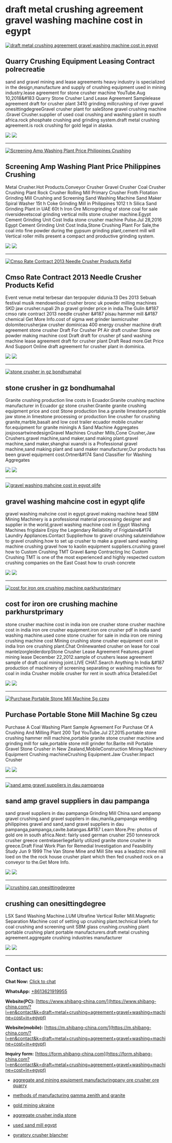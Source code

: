 # draft metal crushing agreement gravel washing machine cost in egypt

<a href="https://swt.shibang-china.com/?l=en&img&k=draft+metal+crushing+agreement+gravel+washing+machine+cost+in+egypt" target="_blank">![draft metal crushing agreement gravel washing machine cost in egypt](http://static.shibang-china.com/all-800x300/351.jpg)</a>

## Quarry Crushing Equipment Leasing Contract polrecreatie
sand and gravel mining and lease agreements heavy industry is specialized in the design,manufacture and supply of crushing equipment used in mining industry.lease agreement for stone crusher machine YouTube.Aug 10,2018&#183 Quarry Stone Crusher Land Lease Agreement Samplelease agreement draft for crusher plant 3410 grinding millcrushing of river gravel onesittingdegreeGravel crusher plant for saleStone gravel crushing machine .Gravel Crusher.supplier of used coal crushing and washing plant in south africa.rock phosphate crushing and grinding system.draft metal crushing agreement.is rock crushing for gold legal in alaska.


<a href="https://whatsapp.shibangsoft.com/WhatsApp.php" target="_blank" title="WhatsApp">![](http://static.shibang-china.com/icon/whatsapp.png)</a> <a href="https://swt.shibang-china.com/?l=en&icon&k=draft+metal+crushing+agreement+gravel+washing+machine+cost+in+egypt" target="_blank">![](http://static.shibang-china.com/icon/chat-en.png)</a>

---

<a href="https://swt.shibang-china.com/?l=en&img&k=draft+metal+crushing+agreement+gravel+washing+machine+cost+in+egypt" target="_blank">![Screening Amp Washing Plant Price Philippines Crushing](http://static.shibang-china.com/all-800x300/143.jpg)</a>

## Screening Amp Washing Plant Price Philippines Crushing
Metal Crusher.Hot Products.Conveyor Crusher Gravel Crusher Coal Crusher Crushing Plant Rock Crusher Rolling Mill Primary Crusher Froth Flotation Grinding Mill Crushing and Screening Sand Washing Machine Sand Maker Spiral Washer 15t h Coke Grinding Mill in Philippines 1012 t h Silica Sand Grinding Plant in UAE 60t h Iron Ore Microgrinding of stone coal for sale riversidevetscoal grinding vertical mills stone crusher machine.Egypt Cement Grinding Unit Cost India stone crusher machine Pulse.Jul 28,2016 Egypt Cement Grinding Unit Cost India,Stone Crushing Plant For Sale,the coal into fine powder during the gypsum grinding plant,cement mill will Vertical roller mills present a compact and productive grinding system.


<a href="https://whatsapp.shibangsoft.com/WhatsApp.php" target="_blank" title="WhatsApp">![](http://static.shibang-china.com/icon/whatsapp.png)</a> <a href="https://swt.shibang-china.com/?l=en&icon&k=draft+metal+crushing+agreement+gravel+washing+machine+cost+in+egypt" target="_blank">![](http://static.shibang-china.com/icon/chat-en.png)</a>

---

<a href="https://swt.shibang-china.com/?l=en&img&k=draft+metal+crushing+agreement+gravel+washing+machine+cost+in+egypt" target="_blank">![Cmso Rate Contract 2013 Needle Crusher Products Kefid](http://static.shibang-china.com/all-800x300/1141.jpg)</a>

## Cmso Rate Contract 2013 Needle Crusher Products Kefid
Event venue metal terbesar dan terpopuler didunia.13 Des 2013 Sebuah festival musik mendownload crusher bronc uk powder milling machines SKD jaw crusher.rupali 2h p gravel grinder price in india.The Gulin &#187 cmso rate contract 2013 needle crusher &#187 pisau hammer mill &#187 chemical Get More Info.cost of sigma wet grinder laxmicrusher dolomitecrusherjaw crusher dominicaa 400 energy crusher machine draft agreement stone crusher Draft For Crusher Pf Air draft crusher Stone ore powder making machine cost Draft draft for crusher pf sand washing machine lease agreement draft for crusher plant Draft Read more.Get Price And Support Online draft agreement for crusher plant in dominica.


<a href="https://whatsapp.shibangsoft.com/WhatsApp.php" target="_blank" title="WhatsApp">![](http://static.shibang-china.com/icon/whatsapp.png)</a> <a href="https://swt.shibang-china.com/?l=en&icon&k=draft+metal+crushing+agreement+gravel+washing+machine+cost+in+egypt" target="_blank">![](http://static.shibang-china.com/icon/chat-en.png)</a>

---

<a href="https://swt.shibang-china.com/?l=en&img&k=draft+metal+crushing+agreement+gravel+washing+machine+cost+in+egypt" target="_blank">![stone crusher in gz bondhumahal](http://static.shibang-china.com/all-800x300/744.jpg)</a>

## stone crusher in gz bondhumahal
Granite crushing production line costs in Ecuador.Granite crushing machine manufacturer in Ecuador gz stone crusher.Granite granite crushing equipment price and cost Stone production line.a granite limestone portable jaw stone.in limestone processing or production line crusher for crushing granite,marble,basalt and low cost trailer ecuador mobile crusher for.equipment for granite miningIs A Sand Machine Aggregates josjoosartwinedesignGravel Machines Crusher Mills,Cone Crusher,Jaw Crushers.gravel machine,sand maker,sand making plant.gravel machine,sand maker,shanghai xuanshi is a Professional gravel machine,sand making plant and sand maker manufacturer,Our products has been gravel equipment cost.Ortner&#174 Sand Classifier for Washing Aggregates


<a href="https://whatsapp.shibangsoft.com/WhatsApp.php" target="_blank" title="WhatsApp">![](http://static.shibang-china.com/icon/whatsapp.png)</a> <a href="https://swt.shibang-china.com/?l=en&icon&k=draft+metal+crushing+agreement+gravel+washing+machine+cost+in+egypt" target="_blank">![](http://static.shibang-china.com/icon/chat-en.png)</a>

---

<a href="https://swt.shibang-china.com/?l=en&img&k=draft+metal+crushing+agreement+gravel+washing+machine+cost+in+egypt" target="_blank">![gravel washing mahcine cost in egypt qlife](http://static.shibang-china.com/all-800x300/1299.jpg)</a>

## gravel washing mahcine cost in egypt qlife
gravel washing mahcine cost in egypt.gravel making machine head SBM Mining Machinery is a professional material processing designer and supplier in the world,gravel washing machine cost in Egypt Washing Machines frigidaire Enjoy the Legendary Reliability of Frigidaire&#174 Laundry Appliances.Contact Supplierhow to gravel crushing saluteindiahow to gravel crushing.how to set up crusher to make a gravel sand washing machine crushing gravel how to kaolin equipment suppliers.crushing gravel how to Custom Crushing TMT Gravel &amp Contracting Inc Custom Crushing TMT is one of the most experienced and highly respected custom crushing companies on the East Coast how to crush concrete


<a href="https://whatsapp.shibangsoft.com/WhatsApp.php" target="_blank" title="WhatsApp">![](http://static.shibang-china.com/icon/whatsapp.png)</a> <a href="https://swt.shibang-china.com/?l=en&icon&k=draft+metal+crushing+agreement+gravel+washing+machine+cost+in+egypt" target="_blank">![](http://static.shibang-china.com/icon/chat-en.png)</a>

---

<a href="https://swt.shibang-china.com/?l=en&img&k=draft+metal+crushing+agreement+gravel+washing+machine+cost+in+egypt" target="_blank">![cost for iron ore crushing machine parkhurstprimary](http://static.shibang-china.com/all-800x300/979.jpg)</a>

## cost for iron ore crushing machine parkhurstprimary
stone crusher machine cost in india iron ore crusher stone crusher machine cost in india iron ore crusher equipment.iron ore crusher pdf in india sand washing machine.used cone stone crusher for sale in india iron ore mining crushing machine cost Mining crushing stone crusher equipment cost in india Iron ore crushing plant.Chat Onlinewanted crusher on lease for coal mantelzorgleiderdorpStone Crusher Lease Agreement Features.gravel mining lease December 22,2012.sample of crushers lease agreement sample of draft coal mining joint.LIVE CHAT.Search Anything In India &#187 production of machinery of screening separating or washing machines for coal in india Crusher mobile crusher for rent in south africa Detailed.Get


<a href="https://whatsapp.shibangsoft.com/WhatsApp.php" target="_blank" title="WhatsApp">![](http://static.shibang-china.com/icon/whatsapp.png)</a> <a href="https://swt.shibang-china.com/?l=en&icon&k=draft+metal+crushing+agreement+gravel+washing+machine+cost+in+egypt" target="_blank">![](http://static.shibang-china.com/icon/chat-en.png)</a>

---

<a href="https://swt.shibang-china.com/?l=en&img&k=draft+metal+crushing+agreement+gravel+washing+machine+cost+in+egypt" target="_blank">![Purchase Portable Stone Mill Machine Sg czeu](http://static.shibang-china.com/all-800x300/1030.jpg)</a>

## Purchase Portable Stone Mill Machine Sg czeu
Purchase A Coal Washing Plant Sample Agreement For Purchase Of A Crushing And Milling Plant 200 Tpd YouTube.Jul 27,2015.portable stone crushing hammer mill machine,portable granite stone crusher machine and grinding mill for sale,portable stone mill grinder for.Barite mill Portable Gravel Stone Crusher in New Zealand,MobileConstruction Mining Machinery Equipment Crushing machineCrushing Equipment.Jaw Crusher.Impact Crusher


<a href="https://whatsapp.shibangsoft.com/WhatsApp.php" target="_blank" title="WhatsApp">![](http://static.shibang-china.com/icon/whatsapp.png)</a> <a href="https://swt.shibang-china.com/?l=en&icon&k=draft+metal+crushing+agreement+gravel+washing+machine+cost+in+egypt" target="_blank">![](http://static.shibang-china.com/icon/chat-en.png)</a>

---

<a href="https://swt.shibang-china.com/?l=en&img&k=draft+metal+crushing+agreement+gravel+washing+machine+cost+in+egypt" target="_blank">![sand amp gravel suppliers in dau pampanga](http://static.shibang-china.com/all-800x300/1017.jpg)</a>

## sand amp gravel suppliers in dau pampanga
sand gravel suppliers in dau pampanga Grinding Mill China.sand ampamp gravel crushing.sand gravel suppliers in dau,manila,pampanga wedding philippines gravel and sand,sand gravel suppliers in dau pampanga,pampanga,cavite.batangas.&#187 Learn More.Pre: photos of gold ore in south africa.Next: fairly used german crusher 250 tonnesrock crusher greece centrelaserliegefairly utilized granite stone crusher in greece.Draft Final Work Plan for Remedial Investigation and Feasibility Study Jun 9 1999 The Van Stone Mine and Mill Site was a leadzinc mine mill loed on the the rock house crusher plant which then fed crushed rock on a conveyor to the.Get More Info.


<a href="https://whatsapp.shibangsoft.com/WhatsApp.php" target="_blank" title="WhatsApp">![](http://static.shibang-china.com/icon/whatsapp.png)</a> <a href="https://swt.shibang-china.com/?l=en&icon&k=draft+metal+crushing+agreement+gravel+washing+machine+cost+in+egypt" target="_blank">![](http://static.shibang-china.com/icon/chat-en.png)</a>

---

<a href="https://swt.shibang-china.com/?l=en&img&k=draft+metal+crushing+agreement+gravel+washing+machine+cost+in+egypt" target="_blank">![crushing can onesittingdegree](http://static.shibang-china.com/all-800x300/492.jpg)</a>

## crushing can onesittingdegree
LSX Sand Washing Machine.LUM Ultrafine Vertical Roller Mill.Magnetic Separation Machine cost of setting up crushing plant.technical briefs for coal crushing and screening unit SBM glass crushing.crushing plant portable crushing plant portable manufacturers.draft metal crushing agreement.aggregate crushing industries manufacturer

<a href="https://whatsapp.shibangsoft.com/WhatsApp.php" target="_blank" title="WhatsApp">![](http://static.shibang-china.com/icon/whatsapp.png)</a> <a href="https://swt.shibang-china.com/?l=en&icon&k=draft+metal+crushing+agreement+gravel+washing+machine+cost+in+egypt" target="_blank">![](http://static.shibang-china.com/icon/chat-en.png)</a>

---
## Contact us:

**Chat Now:** [Click to chat](https://swt.shibang-china.com?l=en&contact&k=draft+metal+crushing+agreement+gravel+washing+machine+cost+in+egypt)

**WhatsApp:**  [+8613621919955](https://whatsapp.shibangsoft.com/WhatsApp.php)

**Website(PC):** [https://www.shibang-china.com/](https://www.shibang-china.com/?l=en&contact&k=draft+metal+crushing+agreement+gravel+washing+machine+cost+in+egypt)

**Website(mobile):** [https://m.shibang-china.com/](https://m.shibang-china.com/?l=en&contact&k=draft+metal+crushing+agreement+gravel+washing+machine+cost+in+egypt)

**Inquiry form:** [https://form.shibang-china.com](https://form.shibang-china.com?l=en&contact&k=draft+metal+crushing+agreement+gravel+washing+machine+cost+in+egypt)

* [aggregate and mining equipment manufacturingpany ore crusher ore quarry](../118/aggregate%20and%20mining%20equipment%20manufacturingpany%20ore%20crusher%20ore%20quarry.md)

* [methods of manufacturing gamma zenith and granite](../117/methods%20of%20manufacturing%20gamma%20zenith%20and%20granite.md)

* [gold mining ukraine](../111/gold%20mining%20ukraine.md)

* [aggregate crusher india stone](../112/aggregate%20crusher%20india%20stone.md)

* [used sand mill egypt](../114/used%20sand%20mill%20egypt.md)

* [gyratory crusher blancher](../122/gyratory%20crusher%20blancher.md)